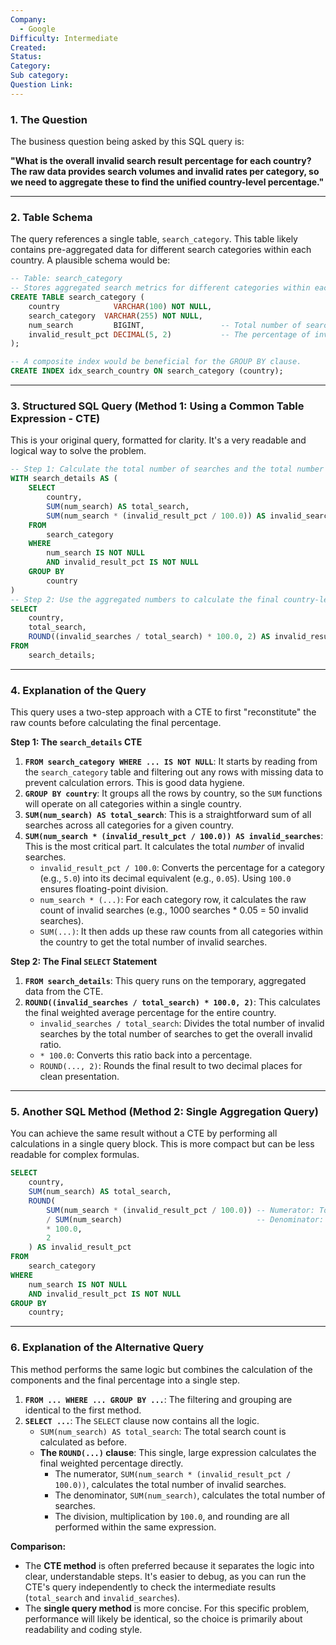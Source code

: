 ```yaml
---
Company:
  - Google
Difficulty: Intermediate
Created:
Status:
Category:
Sub category:
Question Link:
---
```


### 1. The Question

The business question being asked by this SQL query is:

**"What is the overall invalid search result percentage for each country? The raw data provides search volumes and invalid rates per category, so we need to aggregate these to find the unified country-level percentage."**

---

### 2. Table Schema

The query references a single table, `search_category`. This table likely contains pre-aggregated data for different search categories within each country. A plausible schema would be:

```sql
-- Table: search_category
-- Stores aggregated search metrics for different categories within each country.
CREATE TABLE search_category (
    country            VARCHAR(100) NOT NULL,
    search_category  VARCHAR(255) NOT NULL,
    num_search         BIGINT,                 -- Total number of searches for this category
    invalid_result_pct DECIMAL(5, 2)           -- The percentage of invalid results for this category
);

-- A composite index would be beneficial for the GROUP BY clause.
CREATE INDEX idx_search_country ON search_category (country);
```

---

### 3. Structured SQL Query (Method 1: Using a Common Table Expression - CTE)

This is your original query, formatted for clarity. It's a very readable and logical way to solve the problem.

```sql
-- Step 1: Calculate the total number of searches and the total number of invalid searches for each country.
WITH search_details AS (
    SELECT
        country,
        SUM(num_search) AS total_search,
        SUM(num_search * (invalid_result_pct / 100.0)) AS invalid_searches
    FROM
        search_category
    WHERE
        num_search IS NOT NULL
        AND invalid_result_pct IS NOT NULL
    GROUP BY
        country
)
-- Step 2: Use the aggregated numbers to calculate the final country-level percentage.
SELECT
    country,
    total_search,
    ROUND((invalid_searches / total_search) * 100.0, 2) AS invalid_result_pct
FROM
    search_details;
```

---

### 4. Explanation of the Query

This query uses a two-step approach with a CTE to first "reconstitute" the raw counts before calculating the final percentage.

**Step 1: The `search_details` CTE**

1.  **`FROM search_category WHERE ... IS NOT NULL`**: It starts by reading from the `search_category` table and filtering out any rows with missing data to prevent calculation errors. This is good data hygiene.
2.  **`GROUP BY country`**: It groups all the rows by country, so the `SUM` functions will operate on all categories within a single country.
3.  **`SUM(num_search) AS total_search`**: This is a straightforward sum of all searches across all categories for a given country.
4.  **`SUM(num_search * (invalid_result_pct / 100.0)) AS invalid_searches`**: This is the most critical part. It calculates the total *number* of invalid searches.
    *   `invalid_result_pct / 100.0`: Converts the percentage for a category (e.g., `5.0`) into its decimal equivalent (e.g., `0.05`). Using `100.0` ensures floating-point division.
    *   `num_search * (...)`: For each category row, it calculates the raw count of invalid searches (e.g., 1000 searches * 0.05 = 50 invalid searches).
    *   `SUM(...)`: It then adds up these raw counts from all categories within the country to get the total number of invalid searches.

**Step 2: The Final `SELECT` Statement**

1.  **`FROM search_details`**: This query runs on the temporary, aggregated data from the CTE.
2.  **`ROUND((invalid_searches / total_search) * 100.0, 2)`**: This calculates the final weighted average percentage for the entire country.
    *   `invalid_searches / total_search`: Divides the total number of invalid searches by the total number of searches to get the overall invalid ratio.
    *   `* 100.0`: Converts this ratio back into a percentage.
    *   `ROUND(..., 2)`: Rounds the final result to two decimal places for clean presentation.

---

### 5. Another SQL Method (Method 2: Single Aggregation Query)

You can achieve the same result without a CTE by performing all calculations in a single query block. This is more compact but can be less readable for complex formulas.

```sql
SELECT
    country,
    SUM(num_search) AS total_search,
    ROUND(
        SUM(num_search * (invalid_result_pct / 100.0)) -- Numerator: Total invalid searches
        / SUM(num_search)                              -- Denominator: Total searches
        * 100.0,
        2
    ) AS invalid_result_pct
FROM
    search_category
WHERE
    num_search IS NOT NULL
    AND invalid_result_pct IS NOT NULL
GROUP BY
    country;
```

---

### 6. Explanation of the Alternative Query

This method performs the same logic but combines the calculation of the components and the final percentage into a single step.

1.  **`FROM ... WHERE ... GROUP BY ...`**: The filtering and grouping are identical to the first method.
2.  **`SELECT ...`**: The `SELECT` clause now contains all the logic.
    *   `SUM(num_search) AS total_search`: The total search count is calculated as before.
    *   **The `ROUND(...)` clause**: This single, large expression calculates the final weighted percentage directly.
        *   The numerator, `SUM(num_search * (invalid_result_pct / 100.0))`, calculates the total number of invalid searches.
        *   The denominator, `SUM(num_search)`, calculates the total number of searches.
        *   The division, multiplication by `100.0`, and rounding are all performed within the same expression.

**Comparison:**
*   The **CTE method** is often preferred because it separates the logic into clear, understandable steps. It's easier to debug, as you can run the CTE's query independently to check the intermediate results (`total_search` and `invalid_searches`).
*   The **single query method** is more concise. For this specific problem, performance will likely be identical, so the choice is primarily about readability and coding style.